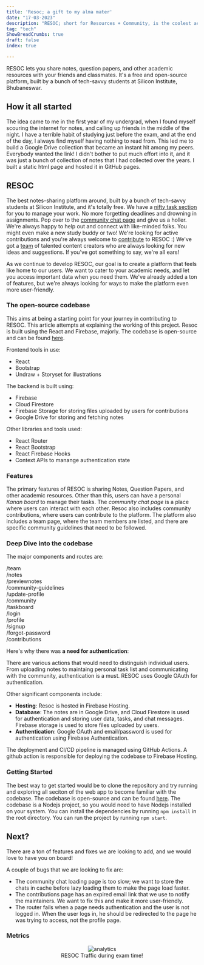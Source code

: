```yaml
---
title: 'Resoc; a gift to my alma mater'
date: "17-03-2023"
description: "RESOC; short for Resources + Community, is the coolest academic notes-sharing platform around, built by a bunch of tech-savvy students at Silicon Institute, and it's totally free. The metrics below show the traffic :P"
tag: "tech"
ShowBreadCrumbs: true
draft: false
index: true

---
```

<style>
 .resoc {
 justify-content: center;
 align-items: center;
 display: flex;
 flex-direction: column;
 }
 </style>
RESOC lets you share notes, question papers, and other academic resources with your friends and classmates. It's a free and open-source platform, built by a bunch of tech-savvy students at Silicon Institute, Bhubaneswar.

## How it all started

The idea came to me in the first year of my undergrad, when I found myself scouring the internet for notes, and calling up friends in the middle of the night. I have a terrible habit of studying just before the exam, and at the end of the day, I always find myself having nothing to read from. This led me to build a Google Drive collection that became an instant hit among my peers. Everybody wanted the link! I didn't bother to put much effort into it, and it was just a bunch of collection of notes that I had collected over the years. I built a static html page and hosted it in GitHub pages.

## RESOC

The best notes-sharing platform around, built by a bunch of tech-savvy students at Silicon Institute, and it's totally free. We have a [nifty task section](https://resoc.in/taskboard) for you to manage your work. No more forgetting deadlines and drowning in assignments. Pop over to the [community chat page](https://resoc.in/community) and give us a holler. We're always happy to help out and connect with like-minded folks. You might even make a new study buddy or two! We're looking for active contributions and you're always welcome to [contribute](https://resoc.in/contributions) to RESOC :) We've got a [team](https://resoc.in/team) of talented content creators who are always looking for new ideas and suggestions. If you've got something to say, we're all ears!

As we continue to develop RESOC, our goal is to create a platform that feels like home to our users. We want to cater to your academic needs, and let you access important data when you need them. We've already added a ton of features, but we're always looking for ways to make the platform even more user-friendly.

### The open-source codebase

This aims at being a starting point for your journey in contributing to RESOC. This article attempts at explaining the working of this project. Resoc is built using the React and Firebase, majorly. The codebase is open-source and can be found [here](httpsL//github.com/fuzzymfx/resoc).

Frontend tools in use:

- React
- Bootstrap
- Undraw + Storyset for illustrations

The backend is built using:

- Firebase
- Cloud Firestore
- Firebase Storage for storing files uploaded by users for contributions
- Google Drive for storing and fetching notes

Other libraries and tools used:

- React Router
- React Bootstrap
- React Firebase Hooks
- Context APIs to manange authentication state

### Features

The primary features of RESOC is sharing Notes, Question Papers, and other academic resources. Other than this, users can have a personal *Kanan board* to manage their tasks. The *community chat page* is a place where users can interact with each other. Resoc also includes community contributions, where users can contribute to the platform. The platform also includes a team page, where the team members are listed, and there are specific community guidelines that need to be followed.

### Deep Dive into the codebase

The major components and routes are:

/team  
/notes  
/previewnotes  
/community-guidelines  
/update-profile  
/community  
/taskboard  
/login  
/profile  
/signup  
/forgot-password  
/contributions  

Here's why there was **a need for authentication**:  

There are various actions that would need to distinguish individual users. From uploading notes to maintaing personal task list and communicating with the community, authentication is a must. RESOC uses Google OAuth for authentication.

Other significant components include:

- **Hosting**: Resoc is hosted in Firebase Hosting.
- **Database**: The notes are in Google Drive, and Cloud Firestore is used for authentication and storing user data, tasks, and chat messages. Firebase storage is used to store files uploaded by users.
- **Authentication**: Google OAuth and email/password is used for authentication using Firebase Authentication.

The deployment and CI/CD pipeline is managed using GitHub Actions. A github action is responsible for deploying the codebase to Firebase Hosting.

### Getting Started

The best way to get started would be to clone the repository and try running and exploring all seciton of the web app to become familiar with the codebase. The codebase is open-source and can be found [here](https://github.com/fuzzymfx/resoc). The codebase is a Nodejs project, so you would need to have Nodejs installed on your system. You can install the dependencies by running `npm install` in the root directory. You can run the project by running `npm start`.

## Next?

There are a ton of features and fixes we are looking to add, and we would love to have you on board!

A couple of bugs that we are looking to fix are:

- The community chat loading page is too slow; we want to store the chats in cache before lazy loading them to make the page load faster.
- The contributions page has an expired email link that we use to notify the maintainers. We want to fix this and make it more user-friendly.
- The router fails when a page needs authentication and the user is not logged in. When the user logs in, he should be redirected to the page he was trying to access, not the profile page.

### Metrics

<figure class="resoc">
<img alt="analytics" src ="https://anubhavp.dev/assets/img/resoc/resoc-traffic.jpeg" class="h-75 w-75">
<figcaption>
RESOC Traffic during exam time!
</figcaption>

</figure>
